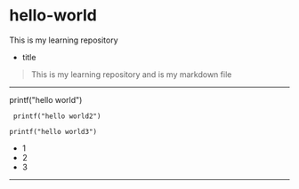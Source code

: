 # hello-world
This is my learning repository
- title
>This is my learning repository and is my markdown file
***
  printf("hello world")  
  
  ``` printf("hello world2")```
  ```
  printf("hello world3")
  ```
  * 1
  * 2
  * 3
  * **
